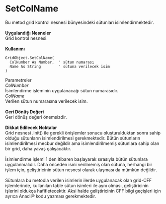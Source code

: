 # SetColName

Bu metod grid kontrol nesnesi bünyesindeki sütunları isimlendirmektedir.\
\
**Uygulandığı Nesneler**\
Grid kontrol nesnesi.\
\
**Kullanımı**

```
GridObject.SetColName(
  ColNumber As Number,  ' sütun numarası
  Name As String        ' sütuna verilecek isim
)
```

Parametreler\
_ColNumber_\
İsimlendirme işleminin uygulanacağı sütun numarasıdır.\
_ColName_\
Verilen sütun numarasına verilecek isim.\
\
**Geri Dönüş Değeri**\
Geri dönüş değeri önemsizdir.\
\
**Dikkat Edilecek Noktalar**\
Grid nesnesi .Init() ile gerekli önişlemler sonucu oluşturulduktan sonra sahip olduğu sütunların isimlendirilmesi gerekmektedir. Bütün sütunların isimlendirilmesi mecbur değildir ama isimlendirilmemiş sütunlara sahip olan bir grid, daha yavaş çalışacaktır.\
\
İsimlendirme işlemi 1 den itibaren başlayarak sırasıyla bütün sütunlara uygulanmalıdır. Daha önceden ismi verilmemiş olan sütuna, herhangi bir işlem için, geliştiricinin sütun nesnesi olarak ulaşması da mümkün değildir.\
\
Sütunlara bu metodla verilen isimlerin ilerde uygulanacak olan grid-CFF işlemlerinde, kullanılan table sütun isimleri ile aynı olması, geliştiricinin işlerini oldukça hafifletecektir. Aksi halde geliştiricinin CFF bilgi geçişleri için ayrıca Anadil® kodu yazması gerekmektedir.
